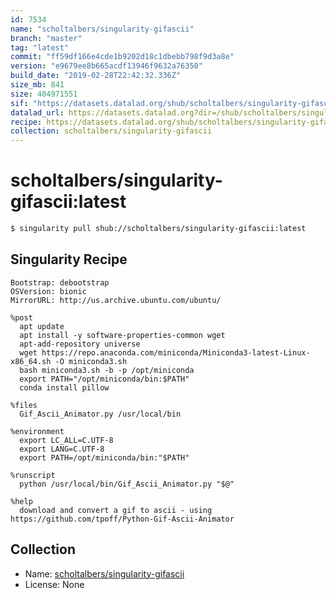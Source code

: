 ```yaml
---
id: 7534
name: "scholtalbers/singularity-gifascii"
branch: "master"
tag: "latest"
commit: "ff59df166e4cde1b9202d18c1dbebb798f9d3a8e"
version: "e9679ee8b665acdf13946f9632a76350"
build_date: "2019-02-28T22:42:32.336Z"
size_mb: 841
size: 404971551
sif: "https://datasets.datalad.org/shub/scholtalbers/singularity-gifascii/latest/2019-02-28-ff59df16-e9679ee8/e9679ee8b665acdf13946f9632a76350.simg"
datalad_url: https://datasets.datalad.org?dir=/shub/scholtalbers/singularity-gifascii/latest/2019-02-28-ff59df16-e9679ee8/
recipe: https://datasets.datalad.org/shub/scholtalbers/singularity-gifascii/latest/2019-02-28-ff59df16-e9679ee8/Singularity
collection: scholtalbers/singularity-gifascii
---
```


# scholtalbers/singularity-gifascii:latest

```bash
$ singularity pull shub://scholtalbers/singularity-gifascii:latest
```

## Singularity Recipe

```singularity
Bootstrap: debootstrap
OSVersion: bionic
MirrorURL: http://us.archive.ubuntu.com/ubuntu/

%post
  apt update
  apt install -y software-properties-common wget
  apt-add-repository universe
  wget https://repo.anaconda.com/miniconda/Miniconda3-latest-Linux-x86_64.sh -O miniconda3.sh
  bash miniconda3.sh -b -p /opt/miniconda
  export PATH="/opt/miniconda/bin:$PATH"
  conda install pillow

%files
  Gif_Ascii_Animator.py /usr/local/bin

%environment
  export LC_ALL=C.UTF-8
  export LANG=C.UTF-8
  export PATH=/opt/miniconda/bin:"$PATH"

%runscript
  python /usr/local/bin/Gif_Ascii_Animator.py "$@"

%help
  download and convert a gif to ascii - using https://github.com/tpoff/Python-Gif-Ascii-Animator
```

## Collection

 - Name: [scholtalbers/singularity-gifascii](https://github.com/scholtalbers/singularity-gifascii)
 - License: None

